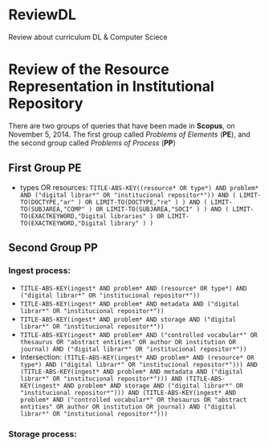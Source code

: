# ReviewDL
Review about curriculum DL &amp; Computer Sciece

Review of the Resource Representation in Institutional Repository
========

There are two groups of queries that have been made in **Scopus**, on November 5, 2014. The first group called *Problems of Elements* (**PE**), and the second group called *Problems of Process* (**PP**)


First Group PE
--------

* types OR resources:
	`TITLE-ABS-KEY((resource* OR type*) AND problem* AND ("digital librar*" OR "institucional repositor*")) AND ( LIMIT-TO(DOCTYPE,"ar" ) OR LIMIT-TO(DOCTYPE,"re" ) ) AND ( LIMIT-TO(SUBJAREA,"COMP" ) OR LIMIT-TO(SUBJAREA,"SOCI" ) ) AND ( LIMIT-TO(EXACTKEYWORD,"Digital libraries" ) OR LIMIT-TO(EXACTKEYWORD,"Digital library" ) )`


Second Group PP
--------

### Ingest process:

* `TITLE-ABS-KEY(ingest* AND problem* AND (resource* OR type*) AND ("digital librar*" OR "institucional repositor*"))`
* `TITLE-ABS-KEY(ingest* AND problem* AND metadata AND ("digital librar*" OR "institucional repositor*"))`
* `TITLE-ABS-KEY(ingest* AND problem* AND storage AND ("digital librar*" OR "institucional repositor*"))`
* `TITLE-ABS-KEY(ingest* AND problem* AND ("controlled vocabular*" OR thesaurus OR "abstract entities" OR author OR institution OR journal) AND ("digital librar*" OR "institucional repositor*"))`
* Intersection: `(TITLE-ABS-KEY(ingest* AND problem* AND (resource* OR type*) AND ("digital librar*" OR "institucional repositor*"))) AND (TITLE-ABS-KEY(ingest* AND problem* AND metadata AND ("digital librar*" OR "institucional repositor*"))) AND (TITLE-ABS-KEY(ingest* AND problem* AND storage AND ("digital librar*" OR "institucional repositor*"))) AND (TITLE-ABS-KEY(ingest* AND problem* AND ("controlled vocabular*" OR thesaurus OR "abstract entities" OR author OR institution OR journal) AND ("digital librar*" OR "institucional repositor*")))`

### Storage process:
